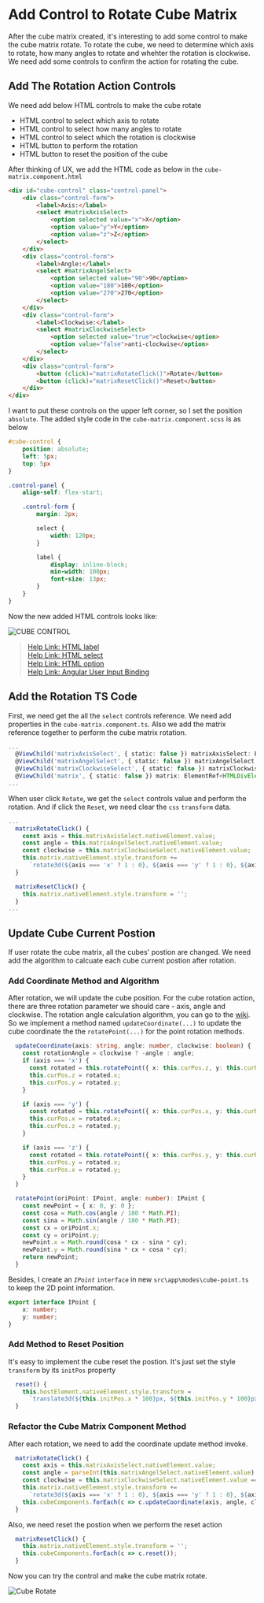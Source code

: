 # Add Control to Rotate Cube Matrix

After the cube matrix created, it's interesting to add some control to make the cube matrix rotate. To rotate the cube, we need to determine which axis to rotate, how many angles to rotate and whehter the rotation is clockwise. We need add some controls to confirm the action for rotating the cube.  

## Add The Rotation Action Controls

We need add below HTML controls to make the cube rotate

- HTML control to select which axis to rotate
- HTML control to select how many angles to rotate
- HTML control to select which the rotation is clockwise
- HTML button to perform the rotation
- HTML button to reset the position of the cube

After thinking of UX, we add the HTML code as below in the `cube-matrix.component.html`

``` html
<div id="cube-control" class="control-panel">
    <div class="control-form">
        <label>Axis:</label>
        <select #matrixAxisSelect>
            <option selected value="x">X</option>
            <option value="y">Y</option>
            <option value="z">Z</option>
        </select>
    </div>
    <div class="control-form">
        <label>Angle:</label>
        <select #matrixAngelSelect>
            <option selected value="90">90</option>
            <option value="180">180</option>
            <option value="270">270</option>
        </select>
    </div>
    <div class="control-form">
        <label>Clockwise:</label>
        <select #matrixClockwiseSelect>
            <option selected value="true">clockwise</option>
            <option value="false">anti-clockwise</option>
        </select>
    </div>
    <div class="control-form">
        <button (click)="matrixRotateClick()">Rotate</button>
        <button (click)="matrixResetClick()">Reset</button>
    </div>
</div>
```

I want to put these controls on the upper left corner, so I set the position `absolute`. The added style code in the `cube-matrix.component.scss` is as below

``` css
#cube-control {
    position: absolute;
    left: 5px;
    top: 5px
}

.control-panel {
    align-self: flex-start;

    .control-form {
        margin: 2px;

        select {
            width: 120px;
        }

        label {
            display: inline-block;
            min-width: 100px;
            font-size: 13px;
        }
    }
}
```

Now the new added HTML controls looks like:

![CUBE CONTROL](./images/cube_control.png)

> [Help Link: HTML label](https://www.w3school.com.cn/tags/tag_label.asp)  
> [Help Link: HTML select](https://www.w3school.com.cn/tags/tag_select.asp)  
> [Help Link: HTML option](https://www.w3school.com.cn/tags/tag_option.asp)  
> [Help Link: Angular User Input Binding](https://angular.io/guide/user-input)  

## Add the Rotation TS Code

First, we need get the all the `select` controls reference. We need add properties in the `cube-matrix.component.ts`. Also we add the matrix reference together to perform the cube matrix rotation.

``` ts
...
  @ViewChild('matrixAxisSelect', { static: false }) matrixAxisSelect: ElementRef<HTMLSelectElement>;
  @ViewChild('matrixAngelSelect', { static: false }) matrixAngelSelect: ElementRef<HTMLSelectElement>;
  @ViewChild('matrixClockwiseSelect', { static: false }) matrixClockwiseSelect: ElementRef<HTMLSelectElement>;
  @ViewChild('matrix', { static: false }) matrix: ElementRef<HTMLDivElement>;
...
```

When user click `Rotate`, we get the `select` controls value and perform the rotation. And if click the `Reset`, we need clear the `css` `transform` data.

``` ts
...
  matrixRotateClick() {
    const axis = this.matrixAxisSelect.nativeElement.value;
    const angle = this.matrixAngelSelect.nativeElement.value;
    const clockwise = this.matrixClockwiseSelect.nativeElement.value;
    this.matrix.nativeElement.style.transform +=
      `rotate3d(${axis === 'x' ? 1 : 0}, ${axis === 'y' ? 1 : 0}, ${axis === 'z' ? 1 : 0}, ${clockwise === '0' ? '+' : '-'}${angle}deg)`;
  }

  matrixResetClick() {
    this.matrix.nativeElement.style.transform = '';
  }
...
```

## Update Cube Current Postion

If user rotate the cube matrix, all the cubes' postion are changed. We need add the algorithm to calcuate each cube current postion after rotation.

### Add Coordinate Method and Algorithm

After rotation, we will update the cube position. For the cube rotation action, there are three rotation parameter we should care - axis, angle and clockwise.  The rotation angle calculation algorithm, you can go to the [wiki](https://en.wikipedia.org/wiki/Rotation_matrix).
So we implement a method named `updateCoordinate(...)` to update the cube coordinate the the `rotatePoint(...)` for the point rotation methods.

``` ts
  updateCoordinate(axis: string, angle: number, clockwise: boolean) {
    const rotationAngle = clockwise ? -angle : angle;
    if (axis === 'x') {
      const rotated = this.rotatePoint({ x: this.curPos.z, y: this.curPos.y }, rotationAngle);
      this.curPos.z = rotated.x;
      this.curPos.y = rotated.y;
    }

    if (axis === 'y') {
      const rotated = this.rotatePoint({ x: this.curPos.x, y: this.curPos.z }, rotationAngle);
      this.curPos.x = rotated.x;
      this.curPos.z = rotated.y;
    }

    if (axis === 'z') {
      const rotated = this.rotatePoint({ x: this.curPos.y, y: this.curPos.x }, rotationAngle);
      this.curPos.y = rotated.x;
      this.curPos.x = rotated.y;
    }
  }

  rotatePoint(oriPoint: IPoint, angle: number): IPoint {
    const newPoint = { x: 0, y: 0 };
    const cosa = Math.cos(angle / 180 * Math.PI);
    const sina = Math.sin(angle / 180 * Math.PI);
    const cx = oriPoint.x;
    const cy = oriPoint.y;
    newPoint.x = Math.round(cosa * cx - sina * cy);
    newPoint.y = Math.round(sina * cx + cosa * cy);
    return newPoint;
  }
```

Besides, I create an _`IPoint`_ `interface` in new `src\app\modes\cube-point.ts` to keep the 2D point information.

``` ts
export interface IPoint {
    x: number;
    y: number;
}
```

### Add Method to Reset Position

It's easy to implement the cube reset the postion. It's just set the style `transform` by its `initPos` property

``` ts
  reset() {
    this.hostElement.nativeElement.style.transform =
      `translate3d(${this.initPos.x * 100}px, ${this.initPos.y * 100}px, ${this.initPos.z * 100}px)`;
  }
```

### Refactor the Cube Matrix Component Method

After each rotation, we need to add the coordinate update method invoke.

``` ts
  matrixRotateClick() {
    const axis = this.matrixAxisSelect.nativeElement.value;
    const angle = parseInt(this.matrixAngelSelect.nativeElement.value);
    const clockwise = this.matrixClockwiseSelect.nativeElement.value === 'true';
    this.matrix.nativeElement.style.transform +=
      `rotate3d(${axis === 'x' ? 1 : 0}, ${axis === 'y' ? 1 : 0}, ${axis === 'z' ? 1 : 0}, ${clockwise ? '+' : '-'}${angle}deg)`;
    this.cubeComponents.forEach(c => c.updateCoordinate(axis, angle, clockwise));
  }
```

Also, we need reset the postion when we perform the reset action

``` ts
  matrixResetClick() {
    this.matrix.nativeElement.style.transform = '';
    this.cubeComponents.forEach(c => c.reset());
  }
```

Now you can try the control and make the cube matrix rotate.

![Cube Rotate](./images/cube_rotate.gif)